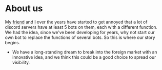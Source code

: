 # About us

My [friend](https://www.github.com/advancedantiskid) and [I](https://www.github.com/silkyfalcon) over the years have started to get annoyed that a lot of discord servers have at least 5 bots on them, each with a different function. We had the idea, since we've been developing for years, why not start our own bot to replace the functions of several bots. So this is where our story begins.

- We have a long-standing dream to break into the foreign market with an innovative idea, and we think this could be a good choice to spread our visibility.